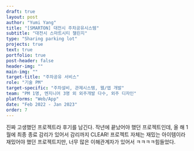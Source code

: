 ```yaml
---
draft: true
layout: post
author: "Yumi Yang"
title: "[SMARTON] 대전시 주차공유시스템"
subtitle: "대전시 스마트시티 챌린지"
type: "Sharing parking lot"
projects: true
text: true
portfolio: true
post-header: false
header-img: ""
main-img: ""
target-title: "주차공유 서비스"
role: "기술 PM"
target-specific: "주차설비, 관제시스템, 웹/앱 개발"
team: "PM 1명, 엔지니어 3명 외 외주개발 다수, 외주 디자인"
platforms: "Web/App"
date: "Feb 2022 - Jan 2023"
order: 7
---
```


진짜 고생했던 프로젝트라 후기를 남긴다.
작년에 끝났어야 했던 프로젝트인데, 올 해 1월에 최종 종료 감리가 있어서 감리까지 CLEAR!
프로젝트 자체는 재밌는 아이템이라 재밌어야 했던 프로젝트지만, 너무 많은 이해관계자가 있어서 ㅋㅋㅋㅋ힘들었다.
